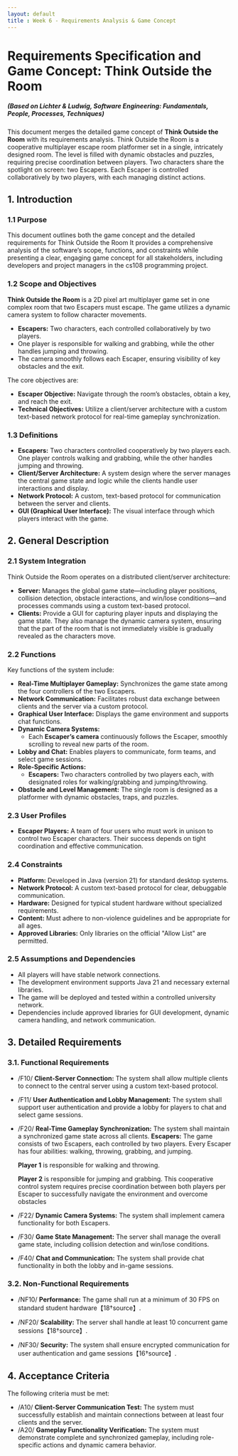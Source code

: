```yaml
---
layout: default
title : Week 6 - Requirements Analysis & Game Concept
---
```


# Requirements Specification and Game Concept: Think Outside the Room

##### (Based on Lichter & Ludwig, Software Engineering: Fundamentals, People, Processes, Techniques)

This document merges the detailed game concept of **Think Outside the Room** with its requirements analysis.
Think Outside the Room is a cooperative multiplayer escape room platformer set in a single, intricately designed room. 
The level is filled with dynamic obstacles and puzzles, requiring precise coordination between players. 
Two characters share the spotlight on screen: two Escapers. Each Escaper is controlled collaboratively by two players, with each managing distinct actions.

## 1. Introduction

### 1.1 Purpose

This document outlines both the game concept and the detailed requirements for Think Outside the Room 
It provides a comprehensive analysis of the software’s scope, functions, and constraints while presenting a clear, 
engaging game concept for all stakeholders, including developers and project managers in the cs108 programming project.

### 1.2 Scope and Objectives

**Think Outside the Room** is a 2D pixel art multiplayer game set in one complex room that two Escapers must escape. 
The game utilizes a dynamic camera system to follow character movements.

- **Escapers:** Two characters, each controlled collaboratively by two players. 
- One player is responsible for walking and grabbing, while the other handles jumping and throwing. 
- The camera smoothly follows each Escaper, ensuring visibility of key obstacles and the exit.

The core objectives are:
- **Escaper Objective:** Navigate through the room’s obstacles, obtain a key, and reach the exit.
- **Technical Objectives:** Utilize a client/server architecture with a custom text-based network protocol for real-time gameplay synchronization.

### 1.3 Definitions

- **Escapers:** Two characters controlled cooperatively by two players each. One player controls walking and grabbing, while the other handles jumping and throwing.
- **Client/Server Architecture:** A system design where the server manages the central game state and logic while the clients handle user interactions and display.
- **Network Protocol:** A custom, text-based protocol for communication between the server and clients.
- **GUI (Graphical User Interface):** The visual interface through which players interact with the game.

## 2. General Description

### 2.1 System Integration

Think Outside the Room operates on a distributed client/server architecture:
- **Server:** Manages the global game state—including player positions, collision detection, obstacle interactions, 
and win/lose conditions—and processes commands using a custom text-based protocol.
- **Clients:** Provide a GUI for capturing player inputs and displaying the game state. 
They also manage the dynamic camera system, ensuring that the part of the room that is not immediately visible is gradually revealed as the characters move.

### 2.2 Functions

Key functions of the system include:
- **Real-Time Multiplayer Gameplay:** Synchronizes the game state among the four controllers of the two Escapers.
- **Network Communication:** Facilitates robust data exchange between clients and the server via a custom protocol.
- **Graphical User Interface:** Displays the game environment and supports chat functions.
- **Dynamic Camera Systems:**
  - Each **Escaper’s camera** continuously follows the Escaper, smoothly scrolling to reveal new parts of the room.
- **Lobby and Chat:** Enables players to communicate, form teams, and select game sessions.
- **Role-Specific Actions:**
  - **Escapers:** Two characters controlled by two players each, with designated roles for walking/grabbing and jumping/throwing.
- **Obstacle and Level Management:** The single room is designed as a platformer with dynamic obstacles, traps, and puzzles.

### 2.3 User Profiles

- **Escaper Players:** A team of four users who must work in unison to control two Escaper characters. 
Their success depends on tight coordination and effective communication.

### 2.4 Constraints

- **Platform:** Developed in Java (version 21) for standard desktop systems.
- **Network Protocol:** A custom text-based protocol for clear, debuggable communication.
- **Hardware:** Designed for typical student hardware without specialized requirements.
- **Content:** Must adhere to non-violence guidelines and be appropriate for all ages.
- **Approved Libraries:** Only libraries on the official "Allow List" are permitted.

### 2.5 Assumptions and Dependencies

- All players will have stable network connections.
- The development environment supports Java 21 and necessary external libraries.
- The game will be deployed and tested within a controlled university network.
- Dependencies include approved libraries for GUI development, dynamic camera handling, and network communication.

## 3. Detailed Requirements

### 3.1. Functional Requirements

* /F10/ **Client-Server Connection:** The system shall allow multiple clients to connect to the central server using a custom text-based protocol.
* /F11/ **User Authentication and Lobby Management:** The system shall support user authentication and provide a lobby for 
players to chat and select game sessions.
* /F20/ **Real-Time Gameplay Synchronization:** The system shall maintain a synchronized game state across all clients.
  **Escapers:** The game consists of two Escapers, each controlled by two players. Every Escaper has four abilities: walking, throwing, grabbing, and jumping.

  **Player 1** is responsible for walking and throwing.

  **Player 2** is responsible for jumping and grabbing.
This cooperative control system requires precise coordination between both players per Escaper to successfully navigate the environment and overcome obstacles
* /F22/ **Dynamic Camera Systems:** The system shall implement camera functionality for both Escapers.
* /F30/ **Game State Management:** The server shall manage the overall game state, including collision detection and win/lose conditions.
* /F40/ **Chat and Communication:** The system shall provide chat functionality in both the lobby and in-game sessions.

### 3.2. Non-Functional Requirements
* /NF10/ **Performance:** The game shall run at a minimum of 30 FPS on standard student hardware【18†source】.

* /NF20/ **Scalability:** The server shall handle at least 10 concurrent game sessions【18†source】.

* /NF30/ **Security:** The system shall ensure encrypted communication for user authentication and game sessions【16†source】.

## 4. Acceptance Criteria

The following criteria must be met:
* /A10/ **Client-Server Communication Test:** The system must successfully establish and maintain connections between at least four clients and the server.
* /A20/ **Gameplay Functionality Verification:** The system must demonstrate complete and synchronized gameplay, 
including role-specific actions and dynamic camera behavior.

